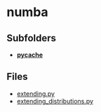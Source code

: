 # numba

## Subfolders

- [__pycache__](__pycache__)

## Files

- [extending.py](extending.py)
- [extending_distributions.py](extending_distributions.py)

